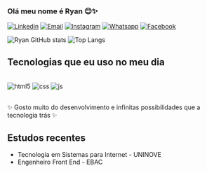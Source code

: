 ### Olá meu nome é Ryan 😊✨

[![Linkedin](https://img.shields.io/badge/LinkedIn-0077B5?style=for-the-badge&logo=linkedin&logoColor=white)](https://www.linkedin.com/in/ryan-xavier-thatsevolution/)
[![Email](https://img.shields.io/badge/Gmail-D14836?style=for-the-badge&logo=gmail&logoColor=white)]([https://www.linkedin.com/in/ryan-xavier-thatsevolution/](https://mail.google.com/mail/u/0/#inbox))
[![Instagram](https://img.shields.io/badge/Instagram-E4405F?style=for-the-badge&logo=instagram&logoColor=white)](https://www.instagram.com/ryanprxavier/)
[![Whatsapp](https://img.shields.io/badge/WhatsApp-25D366?style=for-the-badge&logo=whatsapp&logoColor=white)](https://web.whatsapp.com/)
[![Facebook](https://img.shields.io/badge/Facebook-1877F2?style=for-the-badge&logo=facebook&logoColor=white)](https://www.facebook.com/gui.rodrigues.16940)

![Ryan GitHub stats](https://github-readme-stats.vercel.app/api?username=ryanxavier10&show_icons=true&theme=dark)
![Top Langs](https://github-readme-stats.vercel.app/api/top-langs/?username=ryanxavier10&layout=compact)

## Tecnologias que eu uso no meu dia

<div style="display: inline_block"><br/>
  <img aling="center" alt="html5" src="https://img.shields.io/badge/HTML5-E34F26?style=for-the-badge&logo=html5&logoColor=white"/>
  <img aling="center" alt="css" src="https://img.shields.io/badge/CSS3-1572B6?style=for-the-badge&logo=css3&logoColor=white"/>
  <img aling="center" alt="js" src="https://img.shields.io/badge/JavaScript-F7DF1E?style=for-the-badge&logo=javascript&logoColor=black"/>
</div><br/>

  ✨ Gosto muito do desenvolvimento e infinitas possibilidades que a tecnologia trás ✨

## Estudos recentes
- Tecnologia em Sistemas para Internet - UNINOVE
- Engenheiro Front End - EBAC
